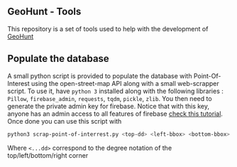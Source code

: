 ## GeoHunt - Tools

This repository is a set of tools used to help with the development of [GeoHunt](https://github.com/SDP-GeoHunt/geo-hunt)

## Populate the database
A small python script is provided to populate the database with Point-Of-Interest using the open-street-map API along with a small web-scrapper script. To use it, have `python 3` installed along with the following libraries : `Pillow`, `firebase_admin`, `requests`, `tqdm`, `pickle`, `zlib`. You then need to generate the private admin key for firebase. Notice that with this key, anyone has an admin access to all features of firebase [check this tutorial](https://firebase.google.com/docs/admin/setup). Once done you can use this script with

```bash
python3 scrap-point-of-interrest.py <top-dd> <left-bbox> <bottom-bbox> <right-bbox> <path-to-auth-file>
```
Where `<...dd>` correspond to the degree notation of the top/left/bottom/right corner



